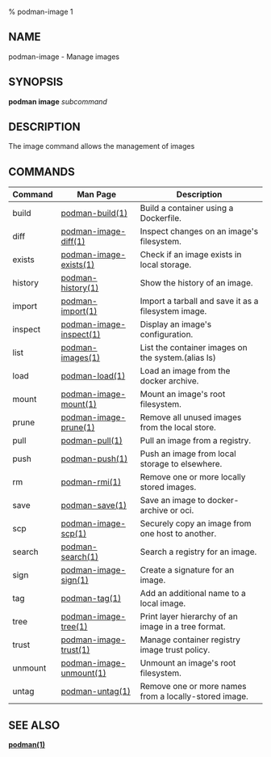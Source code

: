 % podman-image 1

## NAME
podman\-image - Manage images

## SYNOPSIS
**podman image** *subcommand*

## DESCRIPTION
The image command allows the management of images

## COMMANDS

| Command  | Man Page                                            | Description                                                             |
| -------- | --------------------------------------------------- | ----------------------------------------------------------------------- |
| build    | [podman-build(1)](podman-build.1.md)                | Build a container using a Dockerfile.                                   |
| diff     | [podman-image-diff(1)](podman-image-diff.1.md)      | Inspect changes on an image's filesystem.                               |
| exists   | [podman-image-exists(1)](podman-image-exists.1.md)  | Check if an image exists in local storage.                              |
| history  | [podman-history(1)](podman-history.1.md)            | Show the history of an image.                                           |
| import   | [podman-import(1)](podman-import.1.md)              | Import a tarball and save it as a filesystem image.                     |
| inspect  | [podman-image-inspect(1)](podman-image-inspect.1.md)| Display an image's configuration.                                       |
| list     | [podman-images(1)](podman-images.1.md)              | List the container images on the system.(alias ls)                      |
| load     | [podman-load(1)](podman-load.1.md)                  | Load an image from the docker archive.                                  |
| mount    | [podman-image-mount(1)](podman-image-mount.1.md)    | Mount an image's root filesystem.                                       |
| prune    | [podman-image-prune(1)](podman-image-prune.1.md)    | Remove all unused images from the local store.                          |
| pull     | [podman-pull(1)](podman-pull.1.md)                  | Pull an image from a registry.                                          |
| push     | [podman-push(1)](podman-push.1.md)                  | Push an image from local storage to elsewhere.                          |
| rm       | [podman-rmi(1)](podman-rmi.1.md)                    | Remove one or more locally stored images.                               |
| save     | [podman-save(1)](podman-save.1.md)                  | Save an image to docker-archive or oci.                                 |
| scp      | [podman-image-scp(1)](podman-image-scp.1.md)        | Securely copy an image from one host to another.                        |
| search   | [podman-search(1)](podman-search.1.md)              | Search a registry for an image.                                         |
| sign     | [podman-image-sign(1)](podman-image-sign.1.md)      | Create a signature for an image.                                        |
| tag      | [podman-tag(1)](podman-tag.1.md)                    | Add an additional name to a local image.                                |
| tree     | [podman-image-tree(1)](podman-image-tree.1.md)      | Print layer hierarchy of an image in a tree format.                     |
| trust    | [podman-image-trust(1)](podman-image-trust.1.md)    | Manage container registry image trust policy.                           |
| unmount   | [podman-image-unmount(1)](podman-image-unmount.1.md)  | Unmount an image's root filesystem.                                  |
| untag    | [podman-untag(1)](podman-untag.1.md)                | Remove one or more names from a locally-stored image.                   |

## SEE ALSO
**[podman(1)](podman.1.md)**
